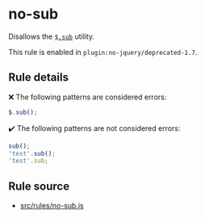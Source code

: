 # no-sub

Disallows the [`$.sub`](https://api.jquery.com/jQuery.sub/) utility.

This rule is enabled in `plugin:no-jquery/deprecated-1.7`.

## Rule details

❌ The following patterns are considered errors:
```js
$.sub();
```

✔️ The following patterns are not considered errors:
```js
sub();
'test'.sub();
'test'.sub;
```
## Rule source

* [src/rules/no-sub.js](/src/rules/no-sub.js)
